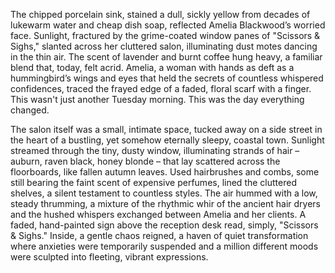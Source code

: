 The chipped porcelain sink, stained a dull, sickly yellow from decades of lukewarm water and cheap dish soap, reflected Amelia Blackwood’s worried face.  Sunlight, fractured by the grime-coated window panes of "Scissors & Sighs," slanted across her cluttered salon, illuminating dust motes dancing in the thin air.  The scent of lavender and burnt coffee hung heavy, a familiar blend that, today, felt acrid.  Amelia, a woman with hands as deft as a hummingbird’s wings and eyes that held the secrets of countless whispered confidences, traced the frayed edge of a faded, floral scarf with a finger.  This wasn't just another Tuesday morning. This was the day everything changed.

The salon itself was a small, intimate space, tucked away on a side street in the heart of a bustling, yet somehow eternally sleepy, coastal town.  Sunlight streamed through the tiny, dusty window, illuminating strands of hair – auburn, raven black, honey blonde – that lay scattered across the floorboards, like fallen autumn leaves.  Used hairbrushes and combs, some still bearing the faint scent of expensive perfumes, lined the cluttered shelves, a silent testament to countless styles.  The air hummed with a low, steady thrumming, a mixture of the rhythmic whir of the ancient hair dryers and the hushed whispers exchanged between Amelia and her clients.  A faded, hand-painted sign above the reception desk read, simply, "Scissors & Sighs."  Inside, a gentle chaos reigned, a haven of quiet transformation where anxieties were temporarily suspended and a million different moods were sculpted into fleeting, vibrant expressions.
